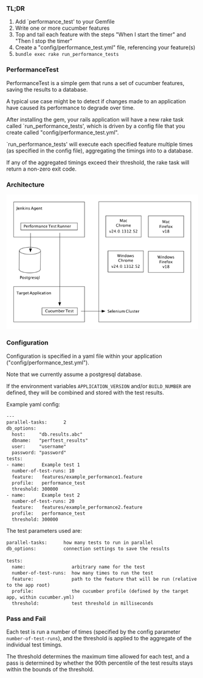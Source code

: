 ### TL;DR

1. Add `performance_test' to your Gemfile
2. Write one or more cucumber features
3. Top and tail each feature with the steps "When I start the timer" and "Then I stop the timer"
4. Create a "config/performance_test.yml" file, referencing your feature(s)
5. `bundle exec rake run_performance_tests`


### PerformanceTest

PerformanceTest is a simple gem that runs a set of cucumber features, saving the results to a database.

 A typical use case might be to detect if changes made to an application have caused its performance to degrade over time.

After installing the gem, your rails application will have a new rake task called `run_performance_tests', which is driven by a config file that you create called "config/performance_test.yml".

`run_performance_tests' will execute each specified feature multiple times (as specified in the config file), aggregating the timings into to a database.

If any of the aggregated timings exceed their threshold, the rake task will return a non-zero exit code.


### Architecture

![all architects are frustrated artists](https://github.com/lonelyplanet/performance_test/blob/master/PerformanceTestGem.png)

### Configuration

Configuration is specified in a yaml file within your application ("config/performance_test.yml").

Note that we currently assume a postgresql database.

If the environment variables `APPLICATION_VERSION` and/or `BUILD_NUMBER` are defined, they will be combined and stored with the test results.

Example yaml config:

```
---
parallel-tasks:      2
db_options:
  host:     "db.results.abc"
  dbname:   "perftest_results"
  user:     "username"
  password: "password"
tests:
- name:      Example test 1
  number-of-test-runs: 10
  feature:   features/example_performance1.feature
  profile:   performance_test
  threshold: 300000
- name:      Example test 2
  number-of-test-runs: 20
  feature:   features/example_performance2.feature
  profile:   performance_test
  threshold: 300000
```

The test parameters used are:
```
parallel-tasks:      how many tests to run in parallel
db_options:          connection settings to save the results

tests:
  name:                 arbitrary name for the test
  number-of-test-runs:  how many times to run the test
  feature:              path to the feature that will be run (relative to the app root)
  profile:              the cucumber profile (defined by the target app, within cucumber.yml)
  threshold:            test threshold in milliseconds
```


### Pass and Fail

Each test is run a number of times (specified by the config parameter `number-of-test-runs`), and the threshold is applied to the aggregate of the individual test timings.

The threshold determines the maximum time allowed for each test, and a pass is determined by whether the 90th percentile of the test results stays within the bounds of the threshold.

